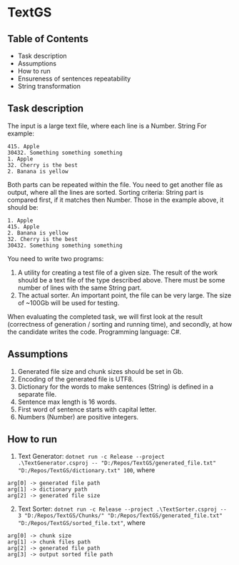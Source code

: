 # TextGS

## Table of Contents  
- Task description
- Assumptions
- How to run
- Ensureness of sentences repeatability
- String transformation

## Task description

The input is a large text file, where each line is a Number. String
For example:
```
415. Apple
30432. Something something something
1. Apple
32. Cherry is the best
2. Banana is yellow
```

Both parts can be repeated within the file. You need to get another file as output, where all the lines are sorted. Sorting criteria: String part is compared first, if it matches then Number. Those in the example above, it should be:
```
1. Apple
415. Apple
2. Banana is yellow
32. Cherry is the best
30432. Something something something
```

You need to write two programs:
1. A utility for creating a test file of a given size. The result of the work should be a text file of the type described above. There must be some number of lines with the same String part.
2. The actual sorter. An important point, the file can be very large. The size of ~100Gb will be used for testing.

When evaluating the completed task, we will first look at the result (correctness of generation / sorting and running time), and secondly, at how the candidate writes the code. Programming language: C#.

## Assumptions
1. Generated file size and chunk sizes should be set in Gb.
2. Encoding of the generated file is UTF8.
3. Dictionary for the words to make sentences (String) is defined in a separate file.
4. Sentence max length is 16 words.
5. First word of sentence starts with capital letter.
6. Numbers (Number) are positive integers.

## How to run
1. Text Generator: `dotnet run -c Release --project .\TextGenerator.csproj -- "D:/Repos/TextGS/generated_file.txt" "D:/Repos/TextGS/dictionary.txt" 100`, where
```
arg[0] -> generated file path
arg[1] -> dictionary path
arg[2] -> generated file size
```
2. Text Sorter: `dotnet run -c Release --project .\TextSorter.csproj -- 3 "D:/Repos/TextGS/Chunks/" "D:/Repos/TextGS/generated_file.txt" "D:/Repos/TextGS/sorted_file.txt"`, where
```
arg[0] -> chunk size
arg[1] -> chunk files path
arg[2] -> generated file path
arg[3] -> output sorted file path
```
